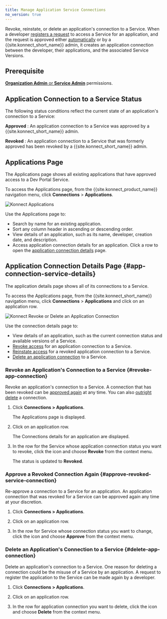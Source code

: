 ```yaml
---
title: Manage Application Service Connections
no_version: true
---
```

<!-- vale off -->
Revoke, reinstate, or delete an application's connection to a Service. When a developer
[registers a request](/konnect/legacy/dev-portal/applications/dev-reg-app-service) to access a Service for an
application, and the request is approved either [automatically](/konnect/legacy/dev-portal/access-and-approval/auto-approve-devs-apps)
or by a {{site.konnect_short_name}} admin, it creates an application connection between the
developer, their applications, and the associated Service Versions.

<!---When the state of the application changes, an email is sent to the developer to notify
them about the change in status.--->

## Prerequisite

[**Organization Admin** or **Service Admin**](/konnect/legacy/org-management/users-and-roles)
permissions.

## Application Connection to a Service Status

The following status conditions reflect the current state of an application's connection to a Service:

**Approved**
: An application connection to a Service was approved by a {{site.konnect_short_name}} admin.

**Revoked**
: An application connection to a Service that was formerly approved has been revoked by a
{{site.konnect_short_name}} admin.

## Applications Page

The Applications page shows all existing applications that have approved access to a Dev Portal Service.

To access the Applications page, from the {{site.konnect_product_name}} navigation menu,
click **Connections** > **Applications**.

![Konnect Applications](/assets/images/docs/konnect/konnect-apps-page.png)

Use the Applications page to:

- Search by name for an existing application.
- Sort any column header in ascending or descending order.
- View details of an application, such as its name, developer, creation date, and description.
- Access application connection details for an application. Click a row to open the
  [application connection details](#app-connection-service-details) page.

## Application Connection Details Page {#app-connection-service-details}

The application details page shows all of its connections to a Service.

To access the Applications page, from the {{site.konnect_short_name}} navigation menu,
click **Connections** > **Applications** and click on an application row.

![Konnect Revoke or Delete an Application Connection](/assets/images/docs/konnect/konnect-revoke-delete-app-connection.png)

Use the connection details page to:

- View details of an application, such as the current connection status and available versions of a Service.
- [Revoke access](#revoke-app-connection) for an application connection to a Service.
- [Reinstate access](#approve-revoked-service-connection) for a revoked application connection to a Service.
- [Delete an application connection](#delete-app-connection) to a Service.

### Revoke an Application's Connection to a Service {#revoke-app-connection}

Revoke an application's connection to a Service. A connection that has been revoked can be
[approved again](#approve-revoked-service-connection) at any time. You can also
[outright delete](#delete-app-connection) a connection.

1. Click **Connections > Applications**.

   The Applications page is displayed.

2. Click on an application row.

   The Connections details for an application are displayed.

3. In the row for the Service whose application connection status you want to revoke, click the icon and
   choose **Revoke** from the context menu.

   The status is updated to **Revoked**.

### Approve a Revoked Connection Again {#approve-revoked-service-connection}

Re-approve a connection to a Service for an application. An application connection
that was revoked for a Service can be approved again any time at your discretion.

1. Click **Connections > Applications**.

2. Click on an application row.

3. In the row for Service whose connection status you want to change, click the
icon and choose **Approve** from the context menu.

### Delete an Application's Connection to a Service {#delete-app-connection}

Delete an application's connection to a Service. One reason for deleting a connection
could be the misuse of a Service by an application. A request to register the application
to the Service can be made again by a developer.

1. Click **Connections > Applications**.

2. Click on an application row.

3. In the row for application connection you want to delete, click the icon and choose **Delete** from the
   context menu.
